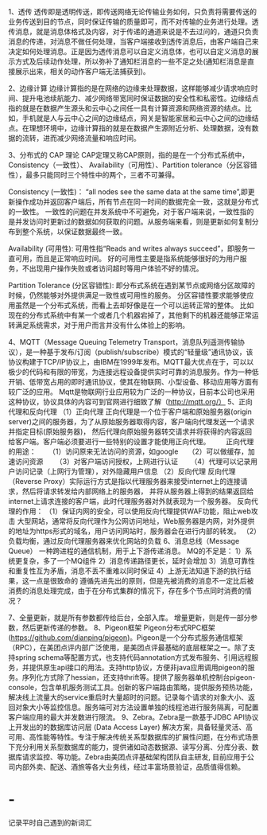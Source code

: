 1、透传
透传即是透明传送，即传送网络无论传输业务如何，只负责将需要传送的业务传送到目的节点，同时保证传输的质量即可，而不对传输的业务进行处理。透传消息，就是消息体格式及内容，对于传递的通道来说是不去过问的，通道只负责消息的传递，对消息不做任何处理，当客户端接收到透传消息后，由客户端自己来决定如何处理消息。正是因为透传消息可以自定义消息体，也可以自定义消息的展示方式及后续动作处理，所以弥补了通知栏消息的一些不足之处(通知栏消息是直接展示出来，相关的动作客户端无法捕获到)。

2、边缘计算
边缘计算指的是在网络的边缘来处理数据，这样能够减少请求响应时间、提升电池续航能力、减少网络带宽同时保证数据的安全性和私密性。边缘结点指的就是在数据产生源头和云中心之间任一具有计算资源和网络资源的结点。比如，手机就是人与云中心之间的边缘结点，网关是智能家居和云中心之间的边缘结点。在理想环境中，边缘计算指的就是在数据产生源附近分析、处理数据，没有数据的流转，进而减少网络流量和响应时间。

3、分布式的 CAP 理论
CAP定理又称CAP原则，指的是在一个分布式系统中，Consistency（一致性）、 Availability（可用性）、Partition tolerance（分区容错性），最多只能同时三个特性中的两个，三者不可兼得。

Consistency (一致性)：
“all nodes see the same data at the same time”,即更新操作成功并返回客户端后，所有节点在同一时间的数据完全一致，这就是分布式的一致性。
一致性的问题在并发系统中不可避免，对于客户端来说，一致性指的是并发访问时更新过的数据如何获取的问题。从服务端来看，则是更新如何复制分布到整个系统，以保证数据最终一致。

Availability (可用性):
可用性指“Reads and writes always succeed”，即服务一直可用，而且是正常响应时间。
好的可用性主要是指系统能够很好的为用户服务，不出现用户操作失败或者访问超时等用户体验不好的情况。

Partition Tolerance (分区容错性):
即分布式系统在遇到某节点或网络分区故障的时候，仍然能够对外提供满足一致性或可用性的服务。
分区容错性要求能够使应用虽然是一个分布式系统，而看上去却好像是在一个可以运转正常的整体。
比如现在的分布式系统中有某一个或者几个机器宕掉了，其他剩下的机器还能够正常运转满足系统需求，对于用户而言并没有什么体验上的影响。

4、MQTT（Message Queuing Telemetry Transport，消息队列遥测传输协议），是一种基于发布/订阅（publish/subscribe）模式的“轻量级”通讯协议，该协议构建于TCP/IP协议上，由IBM在1999年发布。MQTT最大优点在于，可以以极少的代码和有限的带宽，为连接远程设备提供实时可靠的消息服务。作为一种低开销、低带宽占用的即时通讯协议，使其在物联网、小型设备、移动应用等方面有较广泛的应用。
Mqtt是物联网行业应用较为广泛的一种协议，目前本公司也采用这种协议，协议具体的内容可到官网进行细致了解（http://mqtt.org/）
5、正向代理和反向代理
（1）正向代理
正向代理是一个位于客户端和原始服务器(origin server)之间的服务器，为了从原始服务器取得内容，客户端向代理发送一个请求并指定目标(原始服务器)，
然后代理向原始服务器转交请求并将获得的内容返回给客户端。客户端必须要进行一些特别的设置才能使用正向代理。
　　正向代理的用途：
　　（1）访问原来无法访问的资源，如google
    （2）可以做缓存，加速访问资源
　　（3）对客户端访问授权，上网进行认证
　　（4）代理可以记录用户访问记录（上网行为管理），对外隐藏用户信息
（2）反向代理
反向代理（Reverse Proxy）实际运行方式是指以代理服务器来接受internet上的连接请求，然后将请求转发给内部网络上的服务器，
并将从服务器上得到的结果返回给internet上请求连接的客户端，此时代理服务器对外就表现为一个服务器。
反向代理的作用：
（1）保证内网的安全，可以使用反向代理提供WAF功能，阻止web攻击
大型网站，通常将反向代理作为公网访问地址，Web服务器是内网，对外提供的地址为https形式的域名，用户访问网站时，服务器会在进行内部的转发。
（2）负载均衡，通过反向代理服务器来优化网站的负载
6、消息总线（Message Queue）
一种跨进程的通信机制，用于上下游传递消息。
MQ的不足是：
1）系统更复杂，多了一个MQ组件
2）消息传递路径更长，延时会增加
3）消息可靠性和重复性互为矛盾，消息不丢不重难以同时保证
4）上游无法知道下游的执行结果，这一点是很致命的
遵循先进先出的原则，但是先被消费的消息不一定比后被消费的消息处理完成，由于在分布式集群的情况下，存在多个节点同时消费的情况？

7、全量更新，就是所有参数都传给后台，全部入库。
   增量更新，则是传一部分参数，然后更新传递的参数。
8、Pigeon框架
Pigeon分布式RPC框架(https://github.com/dianping/pigeon)。Pigeon是一个分布式服务通信框架（RPC），在美团点评内部广泛使用，是美团点评最基础的底层框架之一。除了支持spring schema等配置方式，也支持代码annotation方式发布服务、引用远程服务，并提供原生api接口的用法。支持http协议，方便非java应用调用pigeon的服务。序列化方式除了hessian，还支持thrift等。提供了服务器单机控制台pigeon-console，包含单机服务测试工具。创新的客户端路由策略，提供服务预热功能，解决线上流量大的service重启时大量超时的问题。记录每个请求的对象大小、返回对象大小等监控信息。服务端可对方法设置单独的线程池进行服务隔离，可配置客户端应用的最大并发数进行限流。
9、Zebra。Zebra是一款基于JDBC API协议上开发出的的数据库访问层 (Data Access Layer) 解决方案，具备轻量灵活、高可用、高性能等特性。专注于解决传统关系型数据库的扩展性问题，在分布式场景下充分利用关系型数据库的能力，提供诸如动态数据源、读写分离、分库分表、数据库请求监控、等功能。Zebra由美团点评基础架构团队自主研发, 目前应用于公司内部外卖、配送、酒旅等各大业务线，经过丰富场景验证，品质值得信赖。
# -
记录平时自己遇到的新词汇
